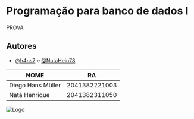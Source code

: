 # Programação para banco de dados I

PROVA



## Autores

- [@h4ns7](https://www.github.com/h4ns7) e [@NataHein78](https://github.com/NataHein78)



|NOME|RA                       |
|-------------------------------|-----------------------------|
|Diego Hans Müller           |2041382221003            |
|Natã Henrique|2041382311050|



![Logo](https://teenager.com.br/wp-content/uploads/2019/05/Fatec-Ipiranga3.png)